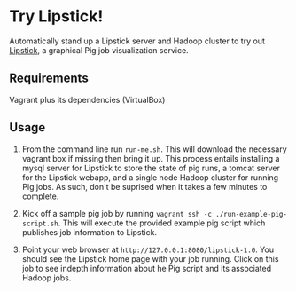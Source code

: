 # Try Lipstick!
Automatically stand up a Lipstick server and Hadoop cluster to try out [Lipstick](https://github.com/Netflix/Lipstick), a graphical Pig job visualization service.

## Requirements
Vagrant plus its dependencies (VirtualBox)

## Usage

1. From the command line run `run-me.sh`. This will download the necessary vagrant box if missing then bring it up.  This process entails installing a mysql server for Lipstick to store the state of pig runs, a tomcat server for the Lipstick webapp, and a single node Hadoop cluster for running Pig jobs.  As such, don't be suprised when it takes a few minutes to complete.

1. Kick off a sample pig job by running `vagrant ssh -c ./run-example-pig-script.sh`. This will execute the provided example pig script which publishes job information to Lipstick.

1. Point your web browser at `http://127.0.0.1:8080/lipstick-1.0`.  You should see the Lipstick home page with your job running.  Click on this job to see indepth information about he Pig script and its associated Hadoop jobs.
